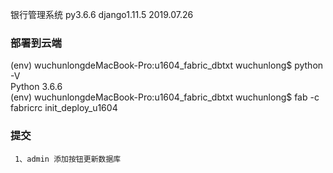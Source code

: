 银行管理系统  py3.6.6  django1.11.5    2019.07.26          

### 部署到云端            
(env) wuchunlongdeMacBook-Pro:u1604_fabric_dbtxt wuchunlong$ python -V                 
Python 3.6.6              
(env) wuchunlongdeMacBook-Pro:u1604_fabric_dbtxt wuchunlong$ fab -c fabricrc init_deploy_u1604           

### 提交

```
 1、admin 添加按钮更新数据库
 
 
```        
